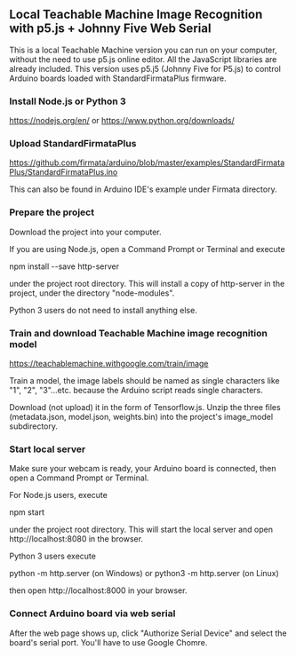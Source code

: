 ## Local Teachable Machine Image Recognition with p5.js + Johnny Five Web Serial

This is a local Teachable Machine version you can run on your computer, without the need to use p5.js online editor. All the JavaScript libraries are already included. This version uses p5.j5 (Johnny Five for P5.js) to control Arduino boards loaded with StandardFirmataPlus firmware.

### Install Node.js or Python 3

https://nodejs.org/en/ or https://www.python.org/downloads/

### Upload StandardFirmataPlus

https://github.com/firmata/arduino/blob/master/examples/StandardFirmataPlus/StandardFirmataPlus.ino

This can also be found in Arduino IDE's example under Firmata directory.

### Prepare the project

Download the project into your computer.

If you are using Node.js, open a Command Prompt or Terminal and execute

npm install --save http-server

under the project root directory. This will install a copy of http-server in the project, under the directory "node-modules".

Python 3 users do not need to install anything else.

### Train and download Teachable Machine image recognition model

https://teachablemachine.withgoogle.com/train/image

Train a model, the image labels should be named as single characters like "1", "2", "3"...etc. because the Arduino script reads single characters.

Download (not upload) it in the form of Tensorflow.js. Unzip the three files (metadata.json, model.json, weights.bin) into the project's image_model subdirectory.

### Start local server

Make sure your webcam is ready, your Arduino board is connected, then open a Command Prompt or Terminal.

For Node.js users, execute

npm start

under the project root directory. This will start the local server and open http://localhost:8080 in the browser.

Python 3 users execute

python -m http.server (on Windows) or python3 -m http.server (on Linux)

then open http://localhost:8000 in your browser.

### Connect Arduino board via web serial

After the web page shows up, click "Authorize Serial Device" and select the board's serial port. You'll have to use Google Chomre.
